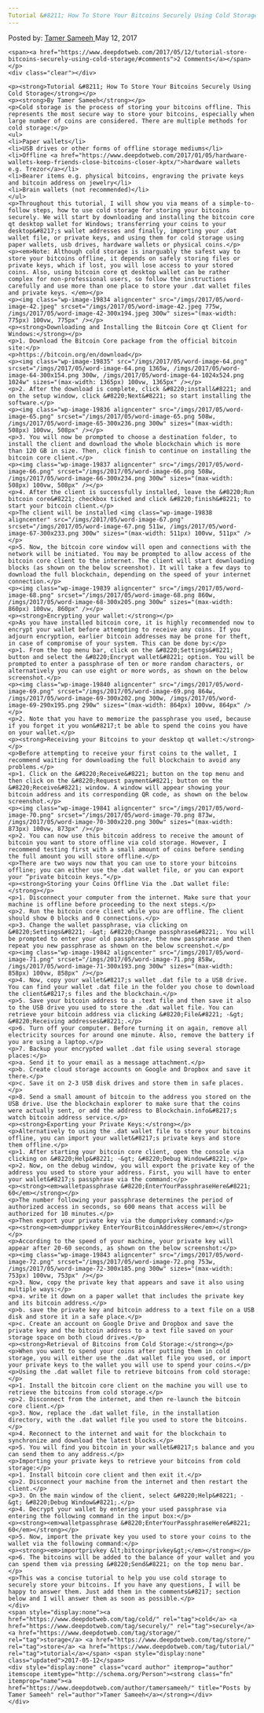 ```yaml
---
Tutorial &#8211; How To Store Your Bitcoins Securely Using Cold Storage
---
```

<article class="post-listing post-19779 post type-post status-publish format-standard has-post-thumbnail hentry  tag-cold tag-securely tag-storage tag-store tag-tutorial">
    <div class="post-inner">
        <span>Posted by: <a href="https://www.deepdotweb.com/author/tamersameeh/" title="">Tamer Sameeh </a></span>
    <span>May 12, 2017</span>
    
    <span><a href="https://www.deepdotweb.com/2017/05/12/tutorial-store-bitcoins-securely-using-cold-storage/#comments">2 Comments</a></span>
    </p>
    <div class="clear"></div>
    
    <p><strong>Tutorial &#8211; How To Store Your Bitcoins Securely Using Cold Storage</strong></p>
    <p><strong>By Tamer Sameeh</strong></p>
    <p>Cold storage is the process of storing your bitcoins offline. This represents the most secure way to store your bitcoins, especially when large number of coins are considered. There are multiple methods for cold storage:</p>
    <ul>
    <li>Paper wallets</li>
    <li>USB drives or other forms of offline storage mediums</li>
    <li>Offline <a href="https://www.deepdotweb.com/2017/01/05/hardware-wallets-keep-friends-close-bitcoins-closer-kptx/">hardware wallets e.g. Trezor</a></li>
    <li>Bearer items e.g. physical bitcoins, engraving the private keys and bitcoin address on jewelry</li>
    <li>Brain wallets (not recommended)</li>
    </ul>
    <p>Throughout this tutorial, I will show you via means of a simple-to-follow steps, how to use cold storage for storing your bitcoins securely. We will start by downloading and installing the bitcoin core qt desktop wallet for Windows; transferring your coins to your desktop&#8217;s wallet addresses and finally, importing your .dat wallet file, or private keys, and using them for cold storage using paper wallets, usb drives, hardware wallets or physical coins.</p>
    <p><em>Note: Although cold storage is inarguably the safest way to store your bitcoins offline, it depends on safely storing files or private keys, which if lost, you will lose access to your stored coins. Also, using bitcoin core qt desktop wallet can be rather complex for non-professional users, so follow the instructions carefully and use more than one place to store your .dat wallet files and private keys. </em></p>
    <p><img class="wp-image-19834 aligncenter" src="/imgs/2017/05/word-image-42.jpeg" srcset="/imgs/2017/05/word-image-42.jpeg 775w, /imgs/2017/05/word-image-42-300x194.jpeg 300w" sizes="(max-width: 775px) 100vw, 775px" /></p>
    <p><strong>Downloading and Installing the Bitcoin Core qt Client for Windows:</strong></p>
    <p>1. Download the Bitcoin Core package from the official bitcoin site:</p>
    <p>https://bitcoin.org/en/download</p>
    <p><img class="wp-image-19835" src="/imgs/2017/05/word-image-64.png" srcset="/imgs/2017/05/word-image-64.png 1365w, /imgs/2017/05/word-image-64-300x154.png 300w, /imgs/2017/05/word-image-64-1024x524.png 1024w" sizes="(max-width: 1365px) 100vw, 1365px" /></p>
    <p>2. After the download is complete, click &#8220;install&#8221; and on the setup window, click &#8220;Next&#8221; so start installing the software.</p>
    <p><img class="wp-image-19836 aligncenter" src="/imgs/2017/05/word-image-65.png" srcset="/imgs/2017/05/word-image-65.png 508w, /imgs/2017/05/word-image-65-300x236.png 300w" sizes="(max-width: 508px) 100vw, 508px" /></p>
    <p>3. You will now be prompted to choose a destination folder, to install the client and download the whole blockchain which is more than 120 GB in size. Then, click finish to continue on installing the bitcoin core client.</p>
    <p><img class="wp-image-19837 aligncenter" src="/imgs/2017/05/word-image-66.png" srcset="/imgs/2017/05/word-image-66.png 508w, /imgs/2017/05/word-image-66-300x234.png 300w" sizes="(max-width: 508px) 100vw, 508px" /></p>
    <p>4. After the client is successfully installed, leave the &#8220;Run bitcoin core&#8221; checkbox ticked and click &#8220;finish&#8221; to start your bitcoin client.</p>
    <p>The client will be installed <img class="wp-image-19838 aligncenter" src="/imgs/2017/05/word-image-67.png" srcset="/imgs/2017/05/word-image-67.png 511w, /imgs/2017/05/word-image-67-300x233.png 300w" sizes="(max-width: 511px) 100vw, 511px" /></p>
    <p>5. Now, the bitcoin core window will open and connections with the network will be initiated. You may be prompted to allow access of the bitcoin core client to the internet. The client will start downloading blocks (as shown on the below screenshot). It will take a few days to download the full blockchain, depending on the speed of your internet connection.</p>
    <p><img class="wp-image-19839 aligncenter" src="/imgs/2017/05/word-image-68.png" srcset="/imgs/2017/05/word-image-68.png 860w, /imgs/2017/05/word-image-68-300x205.png 300w" sizes="(max-width: 860px) 100vw, 860px" /></p>
    <p><strong>Encrypting your wallet:</strong></p>
    <p>As you have installed bitcoin core, it is highly recommended now to encrypt your wallet before attempting to receive any coins. If you adjourn encryption, earlier bitcoin addresses may be prone for theft, in case of compromise of your system. This can be done by:</p>
    <p>1. From the top menu bar, click on the &#8220;Settings&#8221; button and select the &#8220;Encrypt wallet&#8221; option. You will be prompted to enter a passphrase of ten or more random characters, or alternatively you can use eight or more words, as shown on the below screenshot.</p>
    <p><img class="wp-image-19840 aligncenter" src="/imgs/2017/05/word-image-69.png" srcset="/imgs/2017/05/word-image-69.png 864w, /imgs/2017/05/word-image-69-300x202.png 300w, /imgs/2017/05/word-image-69-290x195.png 290w" sizes="(max-width: 864px) 100vw, 864px" /></p>
    <p>2. Note that you have to memorize the passphrase you used, because if you forget it you won&#8217;t be able to spend the coins you have on your wallet.</p>
    <p><strong>Receiving your Bitcoins to your desktop qt wallet:</strong></p>
    <p>Before attempting to receive your first coins to the wallet, I recommend waiting for downloading the full blockchain to avoid any problems.</p>
    <p>1. Click on the &#8220;Receive&#8221; button on the top menu and then click on the &#8220;Request payment&#8221; button on the &#8220;Receive&#8221; window. A window will appear showing your bitcoin address and its corresponding QR code, as shown on the below screenshot.</p>
    <p><img class="wp-image-19841 aligncenter" src="/imgs/2017/05/word-image-70.png" srcset="/imgs/2017/05/word-image-70.png 873w, /imgs/2017/05/word-image-70-300x220.png 300w" sizes="(max-width: 873px) 100vw, 873px" /></p>
    <p>2. You can now use this bitcoin address to receive the amount of bitcoin you want to store offline via cold storage. However, I recommend testing first with a small amount of coins before sending the full amount you will store offline.</p>
    <p>There are two ways now that you can use to store your bitcoins offline; you can either use the .dat wallet file, or you can export your “private bitcoin keys.”</p>
    <p><strong>Storing your Coins Offline Via the .Dat wallet file:</strong></p>
    <p>1. Disconnect your computer from the internet. Make sure that your machine is offline before proceeding to the next steps.</p>
    <p>2. Run the bitcoin core client while you are offline. The client should show 0 blocks and 0 connections.</p>
    <p>3. Change the wallet passphrase, via clicking on &#8220;Settings&#8221; -&gt; &#8220;Change passphrase&#8221;. You will be prompted to enter your old passphrase, the new passphrase and then repeat you new passphrase as shown on the below screenshot.</p>
    <p><img class="wp-image-19842 aligncenter" src="/imgs/2017/05/word-image-71.png" srcset="/imgs/2017/05/word-image-71.png 858w, /imgs/2017/05/word-image-71-300x193.png 300w" sizes="(max-width: 858px) 100vw, 858px" /></p>
    <p>4. Now, copy your wallet&#8217;s wallet .dat file to a USB drive. You can find your wallet .dat file in the folder you chose to download the client&#8217;s files and the blockchain.</p>
    <p>5. Save your bitcoin address to a .text file and then save it also to the USB drive you used to store the .dat wallet file. You can retrieve your bitcoin address via clicking &#8220;File&#8221; -&gt; &#8220;Receiving addresses&#8221;.</p>
    <p>6. Turn off your computer. Before turning it on again, remove all electricity sources for around one minute. Also, remove the battery if you are using a laptop.</p>
    <p>7. Backup your encrypted wallet .dat file using several storage places:</p>
    <p>a. Send it to your email as a message attachment.</p>
    <p>b. Create cloud storage accounts on Google and Dropbox and save it there.</p>
    <p>c. Save it on 2-3 USB disk drives and store them in safe places.</p>
    <p>8. Send a small amount of bitcoin to the address you stored on the USB drive. Use the blockchain explorer to make sure that the coins were actually sent, or add the address to Blockchain.info&#8217;s watch bitcoin address service.</p>
    <p><strong>Exporting your Private Keys:</strong></p>
    <p>Alternatively to using the .dat wallet file to store your bitcoins offline, you can import your wallet&#8217;s private keys and store them offline.</p>
    <p>1. After starting your bitcoin core client, open the console via clicking on &#8220;Help&#8221; -&gt; &#8220;Debug Window&#8221;.</p>
    <p>2. Now, on the debug window, you will export the private key of the address you used to store your address. First, you will have to enter your wallet&#8217;s passphrase via the command:</p>
    <p><strong><em>walletpassphrase &#8220;EnterYourPassphraseHere&#8221; 60</em></strong></p>
    <p>The number following your passphrase determines the period of authorized access in seconds, so 600 means that access will be authorized for 10 minutes.</p>
    <p>Then export your private key via the dumpprivkey command:</p>
    <p><strong><em>dumpprivkey EnterYourBitcoinAddressHere</em></strong></p>
    <p>According to the speed of your machine, your private key will appear after 20-60 seconds, as shown on the below screenshot:</p>
    <p><img class="wp-image-19843 aligncenter" src="/imgs/2017/05/word-image-72.png" srcset="/imgs/2017/05/word-image-72.png 753w, /imgs/2017/05/word-image-72-300x185.png 300w" sizes="(max-width: 753px) 100vw, 753px" /></p>
    <p>3. Now, copy the private key that appears and save it also using multiple ways:</p>
    <p>a. write it down on a paper wallet that includes the private key and its bitcoin address.</p>
    <p>b. save the private key and bitcoin address to a text file on a USB disk and store it in a safe place.</p>
    <p>c. Create an account on Google Drive and Dropbox and save the private key and the bitcoin address to a text file saved on your storage space on both cloud drives.</p>
    <p><strong>Retrieval of Bitcoins from Cold Storage:</strong></p>
    <p>When you want to spend your coins after putting them in cold storage, you will either use the .dat wallet file you used, or import your private keys to the wallet you will use to spend your coins.</p>
    <p>Using the .dat wallet file to retrieve bitcoins from cold storage:</p>
    <p>1. Install the bitcoin core client on the machine you will use to retrieve the bitcoins from cold storage.</p>
    <p>2. Disconnect from the internet, and then re-launch the bitcoin core client.</p>
    <p>3. Now, replace the .dat wallet file, in the installation directory, with the .dat wallet file you used to store the bitcoins.</p>
    <p>4. Reconnect to the internet and wait for the blockchain to synchronize and download the latest blocks.</p>
    <p>5. You will find you bitcoin in your wallet&#8217;s balance and you can send them to any address.</p>
    <p>Importing your private keys to retrieve your bitcoins from cold storage:</p>
    <p>1. Install bitcoin core client and then exit it.</p>
    <p>2. Disconnect your machine from the internet and then restart the client.</p>
    <p>3. On the main window of the client, select &#8220;Help&#8221; -&gt; &#8220;Debug Window&#8221;.</p>
    <p>4. Decrypt your wallet by entering your used passphrase via entering the following command in the input box:</p>
    <p><strong><em>walletpassphrase &#8220;EnterYourPassphraseHere&#8221; 60</em></strong></p>
    <p>5. Now, import the private key you used to store your coins to the wallet via the following command:</p>
    <p><strong><em>importprivkey &lt;bitcoinprivkey&gt;</em></strong></p>
    <p>6. The bitcoins will be added to the balance of your wallet and you can spend them via pressing &#8220;Send&#8221; on the top menu bar.</p>
    <p>This was a concise tutorial to help you use cold storage to securely store your bitcoins. If you have any questions, I will be happy to answer them. Just add them in the comments&#8217; section below and I will answer them as soon as possible.</p>
    </div>
    <span style="display:none"><a href="https://www.deepdotweb.com/tag/cold/" rel="tag">cold</a> <a href="https://www.deepdotweb.com/tag/securely/" rel="tag">securely</a> <a href="https://www.deepdotweb.com/tag/storage/" rel="tag">storage</a> <a href="https://www.deepdotweb.com/tag/store/" rel="tag">store</a> <a href="https://www.deepdotweb.com/tag/tutorial/" rel="tag">tutorial</a></span> <span style="display:none" class="updated">2017-05-12</span>
    <div style="display:none" class="vcard author" itemprop="author" itemscope itemtype="http://schema.org/Person"><strong class="fn" itemprop="name"><a href="https://www.deepdotweb.com/author/tamersameeh/" title="Posts by Tamer Sameeh" rel="author">Tamer Sameeh</a></strong></div>
    </div>
</article>

